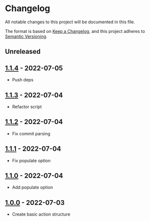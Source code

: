 # Changelog
All notable changes to this project will be documented in this file.

The format is based on [Keep a Changelog](https://keepachangelog.com/en/1.0.0/),
and this project adheres to [Semantic Versioning](https://semver.org/spec/v2.0.0.html).

## Unreleased

## [1.1.4] - 2022-07-05

- Push deps

## [1.1.3] - 2022-07-04

- Refactor script

## [1.1.2] - 2022-07-04

- Fix commit parsing

## [1.1.1] - 2022-07-04

- Fix populate option

## [1.1.0] - 2022-07-04

- Add populate option

## [1.0.0] - 2022-07-03

- Create basic action structure

[Unreleased]: https://github.com/alejandromav/tinybird-action-push/compare/1.1.4...HEAD
[1.1.4]: https://github.com/alejandromav/tinybird-action-push/compare/1.1.3...1.1.4
[1.1.3]: https://github.com/alejandromav/tinybird-action-push/compare/1.1.2...1.1.3
[1.1.2]: https://github.com/alejandromav/tinybird-action-push/compare/1.1.1...1.1.2
[1.1.1]: https://github.com/alejandromav/tinybird-action-push/compare/1.1.0...1.1.1
[1.1.0]: https://github.com/alejandromav/tinybird-action-push/compare/1.0.0...1.1.0
[1.0.0]: https://github.com/alejandromav/tinybird-action-push/tree/1.0.0
